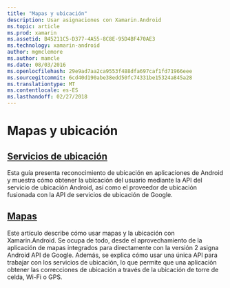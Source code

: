 ```yaml
---
title: "Mapas y ubicación"
description: Usar asignaciones con Xamarin.Android
ms.topic: article
ms.prod: xamarin
ms.assetid: B45211C5-D377-4A55-8C8E-95D4BF470AE3
ms.technology: xamarin-android
author: mgmclemore
ms.author: mamcle
ms.date: 08/03/2016
ms.openlocfilehash: 29e9ad7aa2ca9553f488dfa697caf1fd71966eee
ms.sourcegitcommit: 6cd40d190abe38edd50fc74331be15324a845a28
ms.translationtype: MT
ms.contentlocale: es-ES
ms.lasthandoff: 02/27/2018
---
```

# <a name="maps-and-location"></a>Mapas y ubicación

<a name="location" />

##  <a name="location-servicesandroidplatformmaps-and-locationlocationmd"></a>[Servicios de ubicación](~/android/platform/maps-and-location/location.md)

Esta guía presenta reconocimiento de ubicación en aplicaciones de Android y muestra cómo obtener la ubicación del usuario mediante la API del servicio de ubicación Android, así como el proveedor de ubicación fusionada con la API de servicios de ubicación de Google.

 <a name="maps" />

##  <a name="mapsandroidplatformmaps-and-locationmapsindexmd"></a>[Mapas](~/android/platform/maps-and-location/maps/index.md)

Este artículo describe cómo usar mapas y la ubicación con Xamarin.Android. Se ocupa de todo, desde el aprovechamiento de la aplicación de mapas integrados para directamente con la versión 2 asigna Android API de Google. Además, se explica cómo usar una única API para trabajar con los servicios de ubicación, lo que permite que una aplicación obtener las correcciones de ubicación a través de la ubicación de torre de celda, Wi-Fi o GPS.


